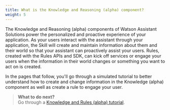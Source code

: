 ```yaml
---
title: What is the Knowledge and Reasoning (alpha) component?
weight: 5
---
```


The Knowledge and Reasoning (alpha) components of Watson Assistant Solutions power the personalized and proactive experience of your application.  As your users interact with the assistant through your application, the Skill will create and maintain information about them and their world so that your assistant can proactively assist your users. Rules, created with the Rules APIs and SDK, can kick off services or engage your users when the information in their world changes or something you want to act on is created.

In the pages that follow, you'll go through a simulated tutorial to better understand how to create and change information in the Knowledge (alpha) component as well as create a rule to engage your user.

> **What to do next?**<br/>
Go through a [Knowledge and Rules (alpha) tutorial]({{site.baseurl}}/knowledge/about-tutorial).
